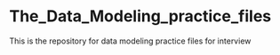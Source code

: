 # The_Data_Modeling_practice_files
This is the repository for  data modeling practice files for interview
